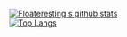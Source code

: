 [![Floateresting's github stats](https://github-readme-stats.vercel.app/api?username=floateresting&count_private=true&show_icons=true&theme=dark)](https://github.com/anuraghazra/github-readme-stats)<br>
[![Top Langs](https://github-readme-stats.vercel.app/api/top-langs/?username=floateresting&langs_count=8&layout=compact&theme=dark)](https://github.com/anuraghazra/github-readme-stats)

